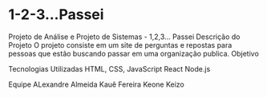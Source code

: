 # 1-2-3...Passei
Projeto de Análise e Projeto de Sistemas - 1,2,3... Passei 
Descrição do Projeto
O projeto consiste em um site de perguntas e repostas para pessoas que estão buscando passar em uma organização publica. 
Objetivo


Tecnologias Utilizadas
HTML, CSS, JavaScript
React
Node.js

Equipe
ALexandre Almeida 
Kauê Fereira
Keone Keizo 

